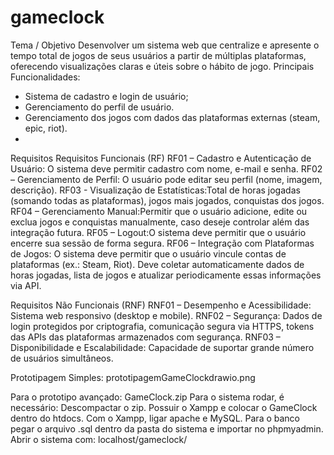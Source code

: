 # gameclock
Tema / Objetivo
Desenvolver um sistema web que centralize e apresente o tempo total de jogos de seus usuários a partir de múltiplas plataformas, oferecendo visualizações claras e úteis sobre o hábito de jogo.
Principais Funcionalidades:
- Sistema de cadastro e login de usuário;
- Gerenciamento do perfil de usuário.
- Gerenciamento dos jogos com dados das plataformas externas (steam, epic, riot).
- 
Requisitos
Requisitos Funcionais (RF)
RF01 – Cadastro e Autenticação de Usuário: O sistema deve permitir cadastro com nome, e-mail e senha.
RF02 – Gerenciamento de Perfil: O usuário pode editar seu perfil (nome, imagem, descrição).
RF03 - Visualização de Estatísticas:Total de horas jogadas (somando todas as plataformas), jogos mais jogados, conquistas dos jogos.
RF04 – Gerenciamento Manual:Permitir que o usuário adicione, edite ou exclua jogos e conquistas manualmente, caso deseje controlar além das integração futura.
RF05 – Logout:O sistema deve permitir que o usuário encerre sua sessão de forma segura.
RF06 – Integração com Plataformas de Jogos:
O sistema deve permitir que o usuário vincule contas de plataformas (ex.: Steam, Riot). Deve coletar automaticamente dados de horas jogadas, lista de jogos e atualizar periodicamente essas informações via API.

Requisitos Não Funcionais (RNF)
RNF01 – Desempenho e Acessibilidade: Sistema web responsivo (desktop e mobile).
RNF02 – Segurança: Dados de login protegidos por criptografia, comunicação segura via HTTPS, tokens das APIs das plataformas armazenados com segurança.
RNF03 – Disponibilidade e Escalabilidade: Capacidade de suportar grande número de usuários simultâneos.

Prototipagem Simples:
prototipagemGameClockdrawio.png

Para o prototipo avançado:
GameClock.zip
Para o sistema rodar, é necessário: Descompactar o zip. 
Possuir o Xampp e colocar o GameClock dentro do htdocs. 
Com o Xampp, ligar apache e MySQL. 
Para o banco pegar o arquivo .sql dentro da pasta do sistema e importar no phpmyadmin. 
Abrir o sistema com: localhost/gameclock/
